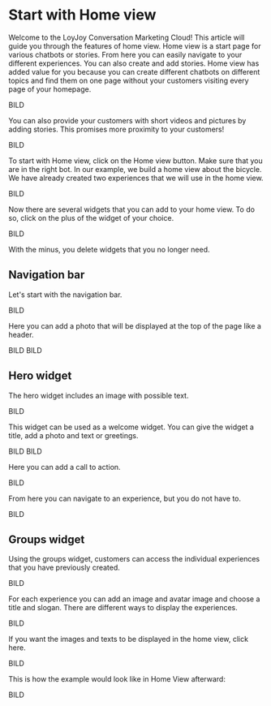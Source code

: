 # Start with Home view

Welcome to the LoyJoy Conversation Marketing Cloud!
This article will guide you through the features of home view. Home view is a start page for various chatbots or stories. From here you can easily navigate to your
different experiences. You can also create and add stories. 
Home view has added value for you because you can create different chatbots on different topics and find them on one page without your customers visiting every page
of your homepage. 

BILD

You can also provide your customers with short videos and pictures by adding stories. This promises more proximity to your customers! 

BILD

To start with Home view, click on the Home view button. Make sure that you are in the right bot. In our example, we build a home view about the bicycle. We have
already created two experiences that we will use in the home view.

BILD

Now there are several widgets that you can add to your home view. 
To do so, click on the plus of the widget of your choice.

BILD

With the minus, you delete widgets that you no longer need. 

## Navigation bar

Let's start with the navigation bar. 

BILD

Here you can add a photo that will be displayed at the top of the page like a header.

BILD
BILD

## Hero widget

The hero widget includes an image with possible text. 

BILD

This widget can be used as a welcome widget. You can give the widget a title, add a photo and text or greetings. 

BILD
BILD

Here you can add a call to action.

BILD

From here you can navigate to an experience, but you do not have to.


BILD

## Groups widget

Using the groups widget, customers can access the individual experiences that you have previously created.

BILD

For each experience you can add an image and avatar image and choose a title and slogan. There are different ways to display the experiences. 

BILD

If you want the images and texts to be displayed in the home view, click here. 

BILD

This is how the example would look like in Home View afterward:

BILD



